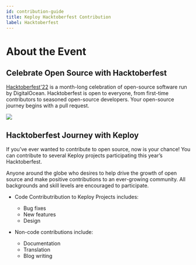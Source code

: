 ```yaml
---
id: contribution-guide
title: Keploy Hacktoberfest Contribution
label: Hacktoberfest
---
```


# About the Event

## Celebrate Open Source with Hacktoberfest

<a href='https://hacktoberfest.com/'>Hacktoberfest'22</a> is a month-long celebration of open-source software run by DigitalOcean. Hacktoberfest is open to everyone, from first-time contributors to seasoned open-source developers. Your open-source journey begins with a pull request.

<img src="https://user-images.githubusercontent.com/53110238/193503992-c839beeb-53fd-46d7-9214-a88bfff6475a.png"/>

## Hacktoberfest Journey with Keploy

If you’ve ever wanted to contribute to open source, now is your chance! You can contribute to several Keploy projects participating this year’s Hacktoberfest.

Anyone around the globe who desires to help drive the growth of open source and make positive contributions to an ever-growing community. All backgrounds and skill levels are encouraged to participate.

- Code Contributribution to Keploy Projects includes:
  - Bug fixes
  - New features
  - Design

- Non-code contributions include:
  - Documentation
  - Translation
  - Blog writing
